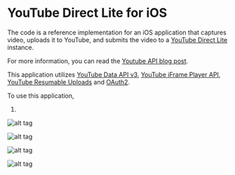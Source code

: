 YouTube Direct Lite for iOS
===========

The code is a reference implementation for an iOS application that captures video, uploads it to YouTube, and submits the video to a [YouTube Direct Lite](http://code.google.com/p/youtube-direct-lite/) instance.

For more information, you can read the [Youtube API blog post](http://apiblog.youtube.com/2013/08/heres-my-playlist-so-submit-video-maybe.html).

This application utilizes [YouTube Data API v3](https://developers.google.com/youtube/v3/), [YouTube iFrame Player API](https://developers.google.com/youtube/iframe_api_reference), [YouTube Resumable Uploads](https://developers.google.com/youtube/v3/guides/using_resumable_upload_protocol?hl=en) and [OAuth2](https://developers.google.com/youtube/v3/guides/authentication).

To use this application,

1) 

![alt tag](https://ytd-android.googlecode.com/files/YTDL.png)

![alt tag](https://ytd-android.googlecode.com/files/YTDL-review.png)

![alt tag](https://ytd-android.googlecode.com/files/YTDL-upload.png)

![alt tag](https://ytd-android.googlecode.com/files/YTDL-watch.png)

